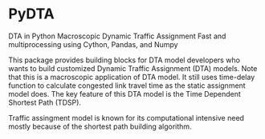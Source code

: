 # PyDTA
DTA in Python
Macroscopic Dynamic Traffic Assignment
Fast and multiprocessing using Cython, Pandas, and Numpy

This package provides building blocks for DTA model developers who wants to build customized Dynamic Traffic Assignment (DTA) models. Note that this is a macroscopic application of DTA model. It still uses time-delay function to calculate congested link travel time as the static assignment model does. The key feature of this DTA model is the Time Dependent Shortest Path (TDSP). 

Traffic assingment model is known for its computational intensive need mostly because of the shortest path building algorithm. 
